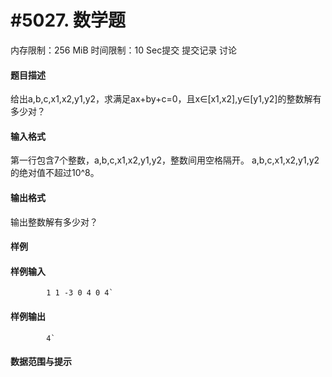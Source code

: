 
# #5027. 数学题
内存限制：256 MiB 时间限制：10 Sec提交 提交记录 讨论
#### 题目描述
给出a,b,c,x1,x2,y1,y2，求满足ax+by+c=0，且x∈[x1,x2],y∈[y1,y2]的整数解有多少对？

#### 输入格式
第一行包含7个整数，a,b,c,x1,x2,y1,y2，整数间用空格隔开。
a,b,c,x1,x2,y1,y2的绝对值不超过10^8。

#### 输出格式
输出整数解有多少对？

#### 样例

#### 样例输入

			1 1 -3 0 4 0 4`
#### 样例输出

			4`
#### 数据范围与提示

